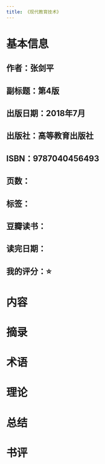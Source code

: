 ```yaml
---
title: 《现代教育技术》
---
```


# 基本信息
## 作者：张剑平
## 副标题：第4版
## 出版日期：2018年7月
## 出版社：高等教育出版社
## ISBN：9787040456493
## 页数：
## 标签：
## 豆瓣读书：
## 读完日期：
## 我的评分：⭐️
# 内容
# 摘录
# 术语
# 理论
# 总结
# 书评
